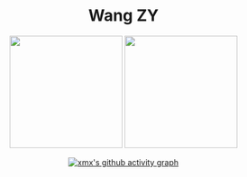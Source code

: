 <h1 align="center">Wang ZY</h1>
<div align="center">

<p align="center">
  <img height="200" src="https://github-readme-stats.vercel.app/api/top-langs/?username=xmx&theme=react&show_icons=true" />
  <img height="200" src="https://github-readme-stats.vercel.app/api?username=xmx&show_icons=true&theme=react&include_all_commits=true" />
</p>
<div align="center">
     
[![xmx's github activity graph](https://github-readme-activity-graph.cyclic.app/graph?username=xmx&theme=react)](https://github.com/xmx)

     
     
<!--
**xmx/xmx** is a ✨ _special_ ✨ repository because its `README.md` (this file) appears on your GitHub profile.

Here are some ideas to get you started:

- 🔭 I’m currently working on ...
- 🌱 I’m currently learning ...
- 👯 I’m looking to collaborate on ...
- 🤔 I’m looking for help with ...
- 💬 Ask me about ...
- 📫 How to reach me: ...
- 😄 Pronouns: ...
- ⚡ Fun fact: ...
-->
